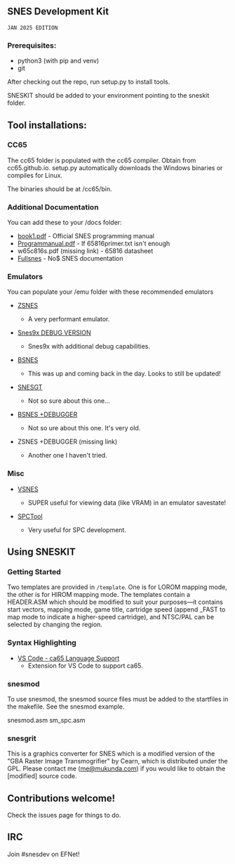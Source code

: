 ## SNES Development Kit

`JAN 2025 EDITION`

### Prerequisites:

  * python3 (with pip and venv)
  * git

After checking out the repo, run setup.py to install tools. 

SNESKIT should be added to your environment pointing to the sneskit folder.

## Tool installations:

### CC65
The cc65 folder is populated with the cc65 compiler. Obtain from cc65.github.io. setup.py
automatically downloads the Windows binaries or compiles for Linux.

The binaries should be at /cc65/bin.

### Additional Documentation
You can add these to your /docs folder:
 * [book1.pdf](http://romhacking.net/docs/226/) - Official SNES programming manual
 * [Programmanual.pdf](www.westerndesigncenter.com/wdc/datasheets/Programmanual.pdf) - If 65816primer.txt isn't enough
 * w65c816s.pdf (missing link) - 65816 datasheet
 * [Fullsnes](https://problemkaputt.de/fullsnes.htm) - No$ SNES documentation

### Emulators
You can populate your /emu folder with these recommended emulators
 * [ZSNES](www.zsnes.com)
   * A very performant emulator.
 * [Snes9x DEBUG VERSION](https://www.romhacking.net/utilities/241/)
   * Snes9x with additional debug capabilities.
 * [BSNES](https://bsnes.org/)
   * This was up and coming back in the day. Looks to still be updated!
 * [SNESGT](https://www.zophar.net/snes/snesgt.html)
   * Not so sure about this one...

 * [BSNES +DEBUGGER](https://www.romhacking.net/utilities/273/)
   * Not so ure about this one. It's very old.
 
 * ZSNES +DEBUGGER (missing link)
   * Another one I haven't tried.

### Misc
 * [VSNES](http://romhacking.net/utils/274/)
   * SUPER useful for viewing data (like VRAM) in an emulator savestate!
   
 * [SPCTool](http://spcsets.caitsith2.net/spctool/)
   * Very useful for SPC development.

## Using SNESKIT

### Getting Started
Two templates are provided in `/template`. One is for LOROM mapping mode, the other is for
HIROM mapping mode. The templates contain a HEADER.ASM which should be modified to suit
your purposes—it contains start vectors, mapping mode, game title, cartridge speed (append
_FAST to map mode to indicate a higher-speed cartridge), and NTSC/PAL can be selected by
changing the region.

### Syntax Highlighting

 * [VS Code - ca65 Language Support](https://marketplace.visualstudio.com/items?itemName=tlgkccampbell.code-ca65)
   * Extension for VS Code to support ca65.

### snesmod
To use snesmod, the snesmod source files must be added to the startfiles in the makefile.
See the snesmod example.

snesmod.asm sm_spc.asm

### snesgrit
This is a graphics converter for SNES which is a modified version of the "GBA Raster Image
Transmogrifier" by Cearn, which is distributed under the GPL. Please contact me
(me@mukunda.com) if you would like to obtain the [modified] source code.

## Contributions welcome!
Check the issues page for things to do.

## IRC
Join #snesdev on EFNet!
